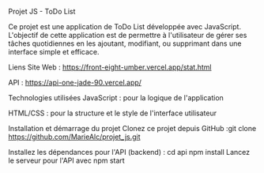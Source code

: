 Projet JS - ToDo List

Ce projet est une application de ToDo List développée avec JavaScript.
L'objectif de cette application est de permettre à l'utilisateur de gérer ses tâches quotidiennes en les ajoutant, modifiant, ou supprimant dans une interface simple et efficace.

Liens
Site Web : https://front-eight-umber.vercel.app/stat.html

API : https://api-one-jade-90.vercel.app/

Technologies utilisées
JavaScript : pour la logique de l'application

HTML/CSS : pour la structure et le style de l'interface utilisateur

Installation et démarrage du projet
Clonez ce projet depuis GitHub :git clone https://github.com/MarieAlc/projet_js.git

Installez les dépendances pour l'API (backend) :
cd api
npm install
Lancez le serveur pour l'API avec npm start 
